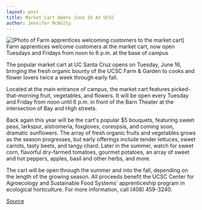 ```yaml
---
layout: post
title: Market Cart Opens June 16 At UCSC
author: Jennifer McNulty
---
```


![\[Photo of Farm apprentices welcoming customers to the market cart\]][1] Farm apprentices welcome customers at the market cart, now open Tuesdays and Fridays from noon to 6 p.m. at the base of campus

The popular market cart at UC Santa Cruz opens on Tuesday, June 16, bringing the fresh organic bounty of the UCSC Farm & Garden to cooks and flower lovers twice a week through early fall.

Located at the main entrance of campus, the market cart features picked-that-morning fruit, vegetables, and flowers. It will be open every Tuesday and Friday from noon until 6 p.m. in front of the Barn Theater at the intersection of Bay and High streets.

Back again this year will be the cart's popular $5 bouquets, featuring sweet peas, larkspur, alstromeria, foxgloves, coreopsis, and coming soon, dramatic sunflowers. The array of fresh organic fruits and vegetables grows as the season progresses, but early offerings include tender lettuces, sweet carrots, tasty beets, and tangy chard. Later in the summer, watch for sweet corn, flavorful dry-farmed tomatoes, gourmet potatoes, an array of sweet and hot peppers, apples, basil and other herbs, and more.

The cart will be open through the summer and into the fall, depending on the length of the growing season. All proceeds benefit the UCSC Center for Agroecology and Sustainable Food Systems' apprenticeship program in ecological horticulture. For more information, call (408) 459-3240.

[1]: http://www1.ucsc.edu/oncampus/currents/97-98/art/market.cart.98-06-15.gif

[Source](http://www1.ucsc.edu/oncampus/currents/97-98/06-15/market.htm "Permalink to Market Cart opens at UCSC: 06-15-98")
